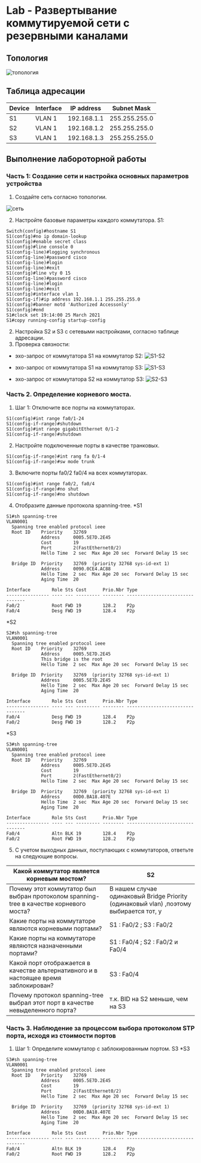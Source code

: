 # Lab - Развертывание коммутируемой сети с резервными каналами

## Топология

![топология](https://user-images.githubusercontent.com/5254857/115736717-2bc8cf80-a394-11eb-9ab7-95bb6703e269.PNG)


## Таблица адресации

| Device | Interface | IP address   | Subnet Mask   |
| ------ | --------- | ------------ | ------------- |
| S1     | VLAN 1    | 192.168.1.1  | 255.255.255.0 |
| S2     | VLAN 1    | 192.168.1.2  | 255.255.255.0 |
| S3     | VLAN 1    | 192.168.1.3  | 255.255.255.0 | 


## Выполнение лабороторной работы
### Часть 1: 	Создание сети и настройка основных параметров устройства
1. Создайте сеть согласно топологии.

![сеть](https://user-images.githubusercontent.com/5254857/115738232-8a427d80-a395-11eb-85bf-9898294142db.png)

2. Настройте базовые параметры каждого коммутатора.
S1:

```
Switch(config)#hostname S1
S1(config)#no ip domain-lookup
S1(config)#enable secret class
S1(config)#line console 0
S1(config-line)#logging synchronous 
S1(config-line)#password cisco
S1(config-line)#login
S1(config-line)#exit
S1(config)#line vty 0 15
S1(config-line)#password cisco
S1(config-line)#login
S1(config-line)#exit
S1(config)#interface vlan 1
S1(config-if)#ip address 192.168.1.1 255.255.255.0
S1(config)#banner motd 'Authorized Accessonly'
S1(config)#end
S1#clock set 19:14:00 25 March 2021
S1#copy running-config startup-config 
```
2. Настройка S2 и S3 с сетевыми настройками, согласно таблице адресации.
3. Проверка связности:
* эхо-запрос от коммутатора S1 на коммутатор S2:
![S1-S2](https://user-images.githubusercontent.com/5254857/115741885-d2af6a80-a398-11eb-8b12-3100e4bbdd74.png)

* эхо-запрос от коммутатора S1 на коммутатор S3:
![S1-S3](https://user-images.githubusercontent.com/5254857/115741938-dcd16900-a398-11eb-8a9a-8cd1c8ab2f9e.png)

* эхо-запрос от коммутатора S2 на коммутатор S3:
![S2-S3](https://user-images.githubusercontent.com/5254857/115741958-e22eb380-a398-11eb-9ac9-f2a8eb534065.png)

### Часть 2. Определение корневого моста.
1. Шаг 1:	Отключите все порты на коммутаторах.
```
S1(config)#int range fa0/1-24
S1(config-if-range)#shutdown 
S1(config)#int range gigabitEthernet 0/1-2
S1(config-if-range)#shutdown
```
2.	Настройте подключенные порты в качестве транковых.
```
S1(config-if-range)#int rang fa 0/1-4
S1(config-if-range)#sw mode trunk 
``` 
3. Включите порты fa0/2 fa0/4 на всех коммутаторах.
```
S1(config)#int range fa0/2, fa0/4
S1(config-if-range)#no shut
S1(config-if-range)#no shutdown 
```
4. Отобразите данные протокола spanning-tree.
*S1
```
S1#sh spanning-tree 
VLAN0001
  Spanning tree enabled protocol ieee
  Root ID    Priority    32769
             Address     0005.5E7D.2E45
             Cost        19
             Port        2(FastEthernet0/2)
             Hello Time  2 sec  Max Age 20 sec  Forward Delay 15 sec

  Bridge ID  Priority    32769  (priority 32768 sys-id-ext 1)
             Address     0090.0CE4.AC88
             Hello Time  2 sec  Max Age 20 sec  Forward Delay 15 sec
             Aging Time  20

Interface        Role Sts Cost      Prio.Nbr Type
---------------- ---- --- --------- -------- --------------------------------
Fa0/2            Root FWD 19        128.2    P2p
Fa0/4            Desg FWD 19        128.4    P2p
```
*S2
```
S2#sh spanning-tree 
VLAN0001
  Spanning tree enabled protocol ieee
  Root ID    Priority    32769
             Address     0005.5E7D.2E45
             This bridge is the root
             Hello Time  2 sec  Max Age 20 sec  Forward Delay 15 sec

  Bridge ID  Priority    32769  (priority 32768 sys-id-ext 1)
             Address     0005.5E7D.2E45
             Hello Time  2 sec  Max Age 20 sec  Forward Delay 15 sec
             Aging Time  20

Interface        Role Sts Cost      Prio.Nbr Type
---------------- ---- --- --------- -------- --------------------------------
Fa0/4            Desg FWD 19        128.4    P2p
Fa0/2            Desg FWD 19        128.2    P2p
```
*S3
```
S3#sh spanning-tree 
VLAN0001
  Spanning tree enabled protocol ieee
  Root ID    Priority    32769
             Address     0005.5E7D.2E45
             Cost        19
             Port        2(FastEthernet0/2)
             Hello Time  2 sec  Max Age 20 sec  Forward Delay 15 sec

  Bridge ID  Priority    32769  (priority 32768 sys-id-ext 1)
             Address     00D0.BA18.407E
             Hello Time  2 sec  Max Age 20 sec  Forward Delay 15 sec
             Aging Time  20

Interface        Role Sts Cost      Prio.Nbr Type
---------------- ---- --- --------- -------- --------------------------------
Fa0/4            Altn BLK 19        128.4    P2p
Fa0/2            Root FWD 19        128.2    P2p
```
5. С учетом выходных данных, поступающих с коммутаторов, ответьте на следующие вопросы.

Какой коммутатор является корневым мостом?                                             | S2
---------------------------------------------------------------------------------------|------------------------
Почему этот коммутатор был выбран протоколом spanning-tree в качестве корневого моста? | В нашем случае одинаковый Bridge Priority (одинаковый vlan) ,поэтому выбирается тот, у                                                                                          | кого меньше mac-адреса.
Какие порты на коммутаторе являются корневыми портами?                                 | S1 : Fa0/2 ; S3 : Fa0/2
Какие порты на коммутаторе являются назначенными портами?                              | S1 : Fa0/4 ; S2 : Fa0/2 и Fa0/4
Какой порт отображается в качестве альтернативного и в настоящее время заблокирован?   | S3 : Fa0/4
Почему протокол spanning-tree выбрал этот порт в качестве невыделенного порта?         | т.к. BID на S2 меньше, чем на S3

### Часть 3. Наблюдение за процессом выбора протоколом STP порта, исходя из стоимости портов
1. Шаг 1:	Определите коммутатор с заблокированным портом.
S3
*S3
```
S3#sh spanning-tree 
VLAN0001
  Spanning tree enabled protocol ieee
  Root ID    Priority    32769
             Address     0005.5E7D.2E45
             Cost        19
             Port        2(FastEthernet0/2)
             Hello Time  2 sec  Max Age 20 sec  Forward Delay 15 sec

  Bridge ID  Priority    32769  (priority 32768 sys-id-ext 1)
             Address     00D0.BA18.407E
             Hello Time  2 sec  Max Age 20 sec  Forward Delay 15 sec
             Aging Time  20

Interface        Role Sts Cost      Prio.Nbr Type
---------------- ---- --- --------- -------- --------------------------------
Fa0/4            Altn BLK 19        128.4    P2p
Fa0/2            Root FWD 19        128.2    P2p
```

